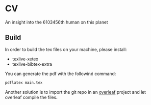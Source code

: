 # CV
An insight into the 6103456th human on this planet

## Build 

In order to build the tex files on your machine, please install:
  * texlive-xetex
  * texlive-bibtex-extra
  
You can generate the pdf with the followind command:

```bash
pdflatex main.tex
```

Another solution is to import the git repo in an [overleaf](https://www.overleaf.com/) project and let overleaf compile the files.
